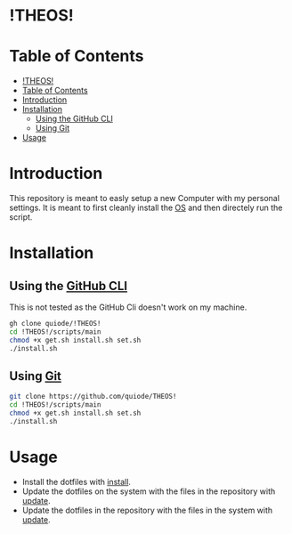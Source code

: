 # !THEOS!

# Table of Contents

- [!THEOS!](#theos)
- [Table of Contents](#table-of-contents)
- [Introduction](#introduction)
- [Installation](#installation)
  - [Using the GitHub CLI](#using-the-github-cli)
  - [Using Git](#using-git)
- [Usage](#usage)

# Introduction

This repository is meant to easly setup a new Computer with my personal settings. It is meant to first cleanly install the [OS](!THEOS!) and then directely run the script.

# Installation

## Using the [GitHub CLI](https://github.com/cli/cli)

This is not tested as the GitHub Cli doesn't work on my machine.

```bash
gh clone quiode/!THEOS!
cd !THEOS!/scripts/main
chmod +x get.sh install.sh set.sh
./install.sh
```

## Using [Git](https://git-scm.com/)

```bash
git clone https://github.com/quiode/THEOS!
cd !THEOS!/scripts/main
chmod +x get.sh install.sh set.sh
./install.sh
```

# Usage

- Install the dotfiles with [install](./scripts/main/install.sh).
- Update the dotfiles on the system with the files in the repository with [update](./scripts/main/set.sh).
- Update the dotfiles in the repository with the files in the system with [update](./scripts/main/get.sh).
